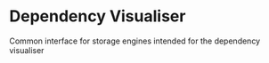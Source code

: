 # Dependency Visualiser

Common interface for storage engines intended for the dependency visualiser